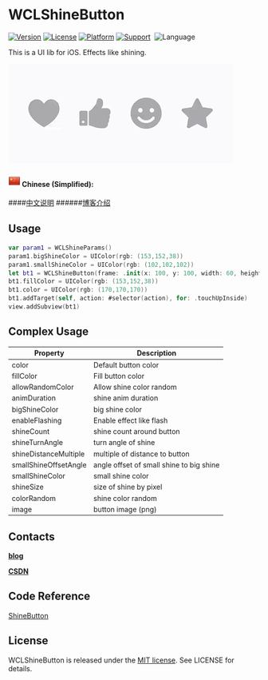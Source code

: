 # WCLShineButton
[![Version](https://img.shields.io/cocoapods/v/WCLShineButton.svg?style=flat)](http://cocoapods.org/pods/WCLShineButton)
[![License](https://img.shields.io/cocoapods/l/WCLShineButton.svg?style=flat)](http://cocoapods.org/pods/WCLShineButton)
[![Platform](https://img.shields.io/cocoapods/p/WCLShineButton.svg?style=flat)](http://cocoapods.org/pods/WCLShineButton)
[![Support](https://img.shields.io/badge/support-iOS%206%2B%20-blue.svg?style=flat)](https://www.apple.com/nl/ios/)&nbsp;
![Language](https://img.shields.io/badge/Language-%20swift%20%20-blue.svg)


This is a UI lib for iOS. Effects like shining.

![](DemoGif.gif)

#### ![cn](https://raw.githubusercontent.com/gosquared/flags/master/flags/flags/shiny/24/China.png) **Chinese (Simplified)**: 
####[中文说明](README.zh.md)
######[博客介绍](http://blog.csdn.net/wang631106979/article/details/55230455)

## Usage

```swift
var param1 = WCLShineParams()
param1.bigShineColor = UIColor(rgb: (153,152,38))
param1.smallShineColor = UIColor(rgb: (102,102,102))
let bt1 = WCLShineButton(frame: .init(x: 100, y: 100, width: 60, height: 60), params: param1)
bt1.fillColor = UIColor(rgb: (153,152,38))
bt1.color = UIColor(rgb: (170,170,170))
bt1.addTarget(self, action: #selector(action), for: .touchUpInside)
view.addSubview(bt1)
```

## **Complex Usage**

| **Property**          | **Description**                          |
| --------------------- | ---------------------------------------- |
| color                 | Default button color                     |
| fillColor             | Fill button color                        |
| allowRandomColor      | Allow shine color random                 |
| animDuration          | shine anim duration                      |
| bigShineColor         | big shine color                          |
| enableFlashing        | Enable effect like flash                 |
| shineCount            | shine count around button                |
| shineTurnAngle        | turn angle of shine                      |
| shineDistanceMultiple | multiple of distance to button           |
| smallShineOffsetAngle | angle offset of small shine to big shine |
| smallShineColor       | small shine color                        |
| shineSize             | size of shine by pixel                   |
| colorRandom           | shine color random                       |
| image                 | button image (png)                       |

## **Contacts**

**[blog]( http:blog.imwcl.com)**

**[CSDN](http://blog.csdn.net/wang631106979)**

## Code Reference

[ShineButton](https://github.com/ChadCSong/ShineButton)

## **License**

WCLShineButton is released under the [MIT license](https://github.com/631106979/WCLShineButton/blob/master/LICENSE). See LICENSE for details.

